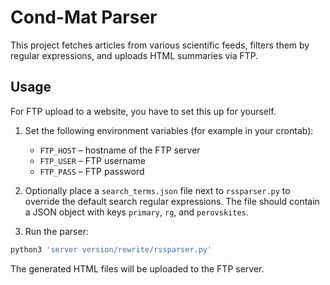 # Cond-Mat Parser

This project fetches articles from various scientific feeds, filters them by
regular expressions, and uploads HTML summaries via FTP.

## Usage
For FTP upload to a website, you have to set this up for yourself.

1. Set the following environment variables (for example in your crontab):
   - `FTP_HOST` – hostname of the FTP server
   - `FTP_USER` – FTP username
   - `FTP_PASS` – FTP password

2. Optionally place a `search_terms.json` file next to `rssparser.py` to
   override the default search regular expressions. The file should contain a
   JSON object with keys `primary`, `rg`, and `perovskites`.

3. Run the parser:

```bash
python3 'server version/rewrite/rssparser.py'
```

The generated HTML files will be uploaded to the FTP server.
